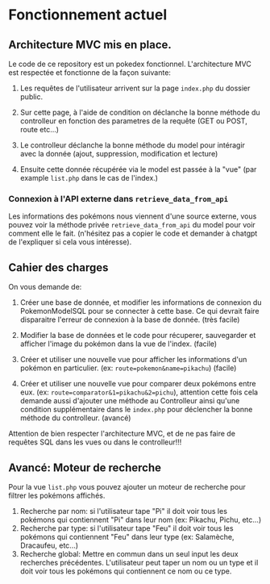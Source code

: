 # Fonctionnement actuel

## Architecture MVC mis en place.

Le code de ce repository est un pokedex fonctionnel. L'architecture MVC est respectée et fonctionne de la façon suivante:  
1. Les requêtes de l'utilisateur arrivent sur la page `index.php` du dossier public.

2. Sur cette page, à l'aide de condition on déclanche la bonne méthode du controlleur en fonction des parametres de la requête (GET ou POST, route etc...)

3. Le controlleur déclanche la bonne méthode du model pour intéragir avec la donnée (ajout, suppression, modification et lecture)

4. Ensuite cette donnée récupérée via le model est passée à la "vue" (par example `list.php` dans le cas de l'index.)  


### Connexion à l'API externe dans `retrieve_data_from_api`

Les informations des pokémons nous viennent d'une source externe, vous pouvez voir la méthode privée `retrieve_data_from_api` du model pour voir comment elle le fait. (n'hésitez pas a copier le code et demander à chatgpt de l'expliquer si cela vous intéresse).


## Cahier des charges

On vous demande de:  

1. Créer une base de donnée, et modifier les informations de connexion du PokemonModelSQL pour se connecter à cette base. Ce qui devrait faire disparaitre l'erreur de connexion à la base de donnée. (très facile)
    
2. Modifier la base de données et le code pour récuperer, sauvegarder et afficher l'image du pokémon dans la vue de l'index. (facile)  
    
3. Créer et utiliser une nouvelle vue pour afficher les informations d'un pokémon en particulier. (ex: `route=pokemon&name=pikachu`) (facile)  
    
4. Créer et utiliser une nouvelle vue pour comparer deux pokémons entre eux. (ex: `route=comparator&1=pikachu&2=pichu`), attention cette fois cela demande aussi d'ajouter une méthode au Controlleur ainsi qu'une condition supplémentaire dans le `index.php` pour déclencher la bonne méthode du controlleur. (avancé)  
    


Attention de bien respecter l'architecture MVC, et de ne pas faire de requêtes SQL dans les vues ou dans le controlleur!!!

## Avancé: Moteur de recherche

Pour la vue `list.php` vous pouvez ajouter un moteur de recherche pour filtrer les pokémons affichés.

1. Recherche par nom: si l'utilisateur tape "Pi" il doit voir tous les pokémons qui contiennent "Pi" dans leur nom (ex: Pikachu, Pichu, etc...)
2. Recherche par type: si l'utilisateur tape "Feu" il doit voir tous les pokémons qui contiennent "Feu" dans leur type (ex: Salamèche, Dracaufeu, etc...)
3. Recherche global: Mettre en commun dans un seul input les deux recherches précédentes. L'utilisateur peut taper un nom ou un type et il doit voir tous les pokémons qui contiennent ce nom ou ce type.
